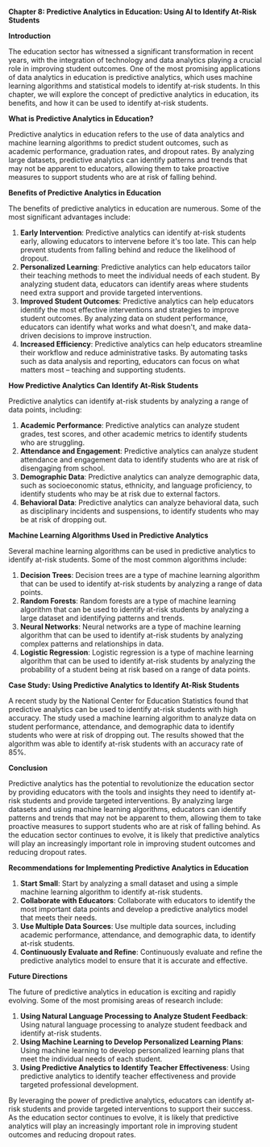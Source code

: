 **Chapter 8: Predictive Analytics in Education: Using AI to Identify At-Risk Students**

**Introduction**

The education sector has witnessed a significant transformation in recent years, with the integration of technology and data analytics playing a crucial role in improving student outcomes. One of the most promising applications of data analytics in education is predictive analytics, which uses machine learning algorithms and statistical models to identify at-risk students. In this chapter, we will explore the concept of predictive analytics in education, its benefits, and how it can be used to identify at-risk students.

**What is Predictive Analytics in Education?**

Predictive analytics in education refers to the use of data analytics and machine learning algorithms to predict student outcomes, such as academic performance, graduation rates, and dropout rates. By analyzing large datasets, predictive analytics can identify patterns and trends that may not be apparent to educators, allowing them to take proactive measures to support students who are at risk of falling behind.

**Benefits of Predictive Analytics in Education**

The benefits of predictive analytics in education are numerous. Some of the most significant advantages include:

1. **Early Intervention**: Predictive analytics can identify at-risk students early, allowing educators to intervene before it's too late. This can help prevent students from falling behind and reduce the likelihood of dropout.
2. **Personalized Learning**: Predictive analytics can help educators tailor their teaching methods to meet the individual needs of each student. By analyzing student data, educators can identify areas where students need extra support and provide targeted interventions.
3. **Improved Student Outcomes**: Predictive analytics can help educators identify the most effective interventions and strategies to improve student outcomes. By analyzing data on student performance, educators can identify what works and what doesn't, and make data-driven decisions to improve instruction.
4. **Increased Efficiency**: Predictive analytics can help educators streamline their workflow and reduce administrative tasks. By automating tasks such as data analysis and reporting, educators can focus on what matters most – teaching and supporting students.

**How Predictive Analytics Can Identify At-Risk Students**

Predictive analytics can identify at-risk students by analyzing a range of data points, including:

1. **Academic Performance**: Predictive analytics can analyze student grades, test scores, and other academic metrics to identify students who are struggling.
2. **Attendance and Engagement**: Predictive analytics can analyze student attendance and engagement data to identify students who are at risk of disengaging from school.
3. **Demographic Data**: Predictive analytics can analyze demographic data, such as socioeconomic status, ethnicity, and language proficiency, to identify students who may be at risk due to external factors.
4. **Behavioral Data**: Predictive analytics can analyze behavioral data, such as disciplinary incidents and suspensions, to identify students who may be at risk of dropping out.

**Machine Learning Algorithms Used in Predictive Analytics**

Several machine learning algorithms can be used in predictive analytics to identify at-risk students. Some of the most common algorithms include:

1. **Decision Trees**: Decision trees are a type of machine learning algorithm that can be used to identify at-risk students by analyzing a range of data points.
2. **Random Forests**: Random forests are a type of machine learning algorithm that can be used to identify at-risk students by analyzing a large dataset and identifying patterns and trends.
3. **Neural Networks**: Neural networks are a type of machine learning algorithm that can be used to identify at-risk students by analyzing complex patterns and relationships in data.
4. **Logistic Regression**: Logistic regression is a type of machine learning algorithm that can be used to identify at-risk students by analyzing the probability of a student being at risk based on a range of data points.

**Case Study: Using Predictive Analytics to Identify At-Risk Students**

A recent study by the National Center for Education Statistics found that predictive analytics can be used to identify at-risk students with high accuracy. The study used a machine learning algorithm to analyze data on student performance, attendance, and demographic data to identify students who were at risk of dropping out. The results showed that the algorithm was able to identify at-risk students with an accuracy rate of 85%.

**Conclusion**

Predictive analytics has the potential to revolutionize the education sector by providing educators with the tools and insights they need to identify at-risk students and provide targeted interventions. By analyzing large datasets and using machine learning algorithms, educators can identify patterns and trends that may not be apparent to them, allowing them to take proactive measures to support students who are at risk of falling behind. As the education sector continues to evolve, it is likely that predictive analytics will play an increasingly important role in improving student outcomes and reducing dropout rates.

**Recommendations for Implementing Predictive Analytics in Education**

1. **Start Small**: Start by analyzing a small dataset and using a simple machine learning algorithm to identify at-risk students.
2. **Collaborate with Educators**: Collaborate with educators to identify the most important data points and develop a predictive analytics model that meets their needs.
3. **Use Multiple Data Sources**: Use multiple data sources, including academic performance, attendance, and demographic data, to identify at-risk students.
4. **Continuously Evaluate and Refine**: Continuously evaluate and refine the predictive analytics model to ensure that it is accurate and effective.

**Future Directions**

The future of predictive analytics in education is exciting and rapidly evolving. Some of the most promising areas of research include:

1. **Using Natural Language Processing to Analyze Student Feedback**: Using natural language processing to analyze student feedback and identify at-risk students.
2. **Using Machine Learning to Develop Personalized Learning Plans**: Using machine learning to develop personalized learning plans that meet the individual needs of each student.
3. **Using Predictive Analytics to Identify Teacher Effectiveness**: Using predictive analytics to identify teacher effectiveness and provide targeted professional development.

By leveraging the power of predictive analytics, educators can identify at-risk students and provide targeted interventions to support their success. As the education sector continues to evolve, it is likely that predictive analytics will play an increasingly important role in improving student outcomes and reducing dropout rates.